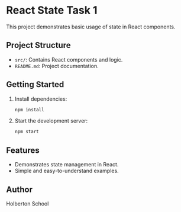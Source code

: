 # React State Task 1

This project demonstrates basic usage of state in React components.

## Project Structure

- `src/`: Contains React components and logic.
- `README.md`: Project documentation.

## Getting Started

1. Install dependencies:
    ```bash
    npm install
    ```
2. Start the development server:
    ```bash
    npm start
    ```

## Features

- Demonstrates state management in React.
- Simple and easy-to-understand examples.

## Author

Holberton School
